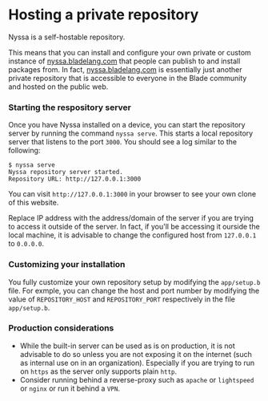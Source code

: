 # Hosting a private repository

Nyssa is a self-hostable repository.

This means that you can install and configure your own private or custom instance of [nyssa.bladelang.com](https://nyssa.bladelang.com) that people can publish to and install packages from. In fact, [nyssa.bladelang.com](https://nyssa.bladelang.com) is essentially just another private repository that is accessible to everyone in the Blade community and hosted on the public web.

### Starting the respository server

Once you have Nyssa installed on a device, you can start the repository server by running the command `nyssa serve`. This starts a local repository server that listens to the port `3000`. You should see a log similar to the following:

```
$ nyssa serve
Nyssa repository server started.
Repository URL: http://127.0.0.1:3000
```

You can visit `http://127.0.0.1:3000` in your browser to see your own clone of this website. 

Replace IP address with the address/domain of the server if you are trying to access it outside of the server. In fact, if you'll be accessing it ourside the local machine, it is advisable to change the configured host from `127.0.0.1` to `0.0.0.0`.

### Customizing your installation

You fully customize your own repository setup by modifying the `app/setup.b` file. For exmple, you can change the host and port number by modifying the value of `REPOSITORY_HOST` and `REPOSITORY_PORT` respectively in the file `app/setup.b`.

### Production considerations

- While the built-in server can be used as is on production, it is not advisable to do so unless you are not exposing it on the internet (such as internal use on in an organization). Especially if you are trying to run on `https` as the server only supports plain `http`.
- Consider running behind a reverse-proxy such as `apache` or `lightspeed` or `nginx` or run it behind a `VPN`.

